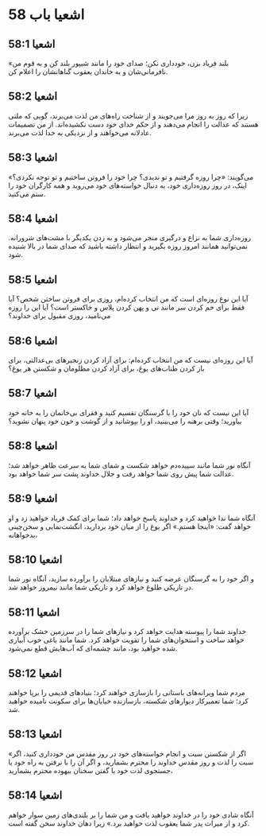 # اشعیا باب 58

## اشعیا 58:1
«بلند فریاد بزن، خودداری نکن؛ صدای خود را مانند شیپور بلند کن و به قوم من نافرمانی‌شان و به خاندان یعقوب گناهانشان را اعلام کن.

## اشعیا 58:2
زیرا که روز به روز مرا می‌جویند و از شناخت راه‌های من لذت می‌برند، گویی که ملتی هستند که عدالت را انجام می‌دهند و از حکم خدای خود دست نکشیده‌اند. از من تصمیمات عادلانه می‌خواهند و از نزدیکی به خدا لذت می‌برند.

## اشعیا 58:3
می‌گویند: «چرا روزه گرفتیم و تو ندیدی؟ چرا خود را فروتن ساختیم و تو توجه نکردی؟» اینک، در روز روزه‌داری خود، به دنبال خواسته‌های خود می‌روید و همه کارگران خود را ستم می‌کنید.

## اشعیا 58:4
روزه‌داری شما به نزاع و درگیری منجر می‌شود و به زدن یکدیگر با مشت‌های شرورانه. نمی‌توانید همانند امروز روزه بگیرید و انتظار داشته باشید که صدای شما در بالا شنیده شود.

## اشعیا 58:5
آیا این نوع روزه‌ای است که من انتخاب کرده‌ام، روزی برای فروتن ساختن شخص؟ آیا فقط برای خم کردن سر مانند نی و پهن کردن پلاس و خاکستر است؟ آیا این را روزه می‌نامید، روزی مقبول برای خداوند؟

## اشعیا 58:6
آیا این روزه‌ای نیست که من انتخاب کرده‌ام: برای آزاد کردن زنجیرهای بی‌عدالتی، برای باز کردن طناب‌های یوغ، برای آزاد کردن مظلومان و شکستن هر یوغ؟

## اشعیا 58:7
آیا این نیست که نان خود را با گرسنگان تقسیم کنید و فقرای بی‌خانمان را به خانه خود بیاورید؛ وقتی برهنه را می‌بینید، او را بپوشانید و از گوشت و خون خود پنهان نشوید؟

## اشعیا 58:8
آنگاه نور شما مانند سپیده‌دم خواهد شکست و شفای شما به سرعت ظاهر خواهد شد؛ عدالت شما پیش روی شما خواهد رفت و جلال خداوند پشت سر شما خواهد بود.

## اشعیا 58:9
آنگاه شما ندا خواهید کرد و خداوند پاسخ خواهد داد؛ شما برای کمک فریاد خواهید زد و او خواهد گفت: «اینجا هستم.» اگر یوغ را از میان خود بردارید، انگشت‌نمایی و سخن‌چینی بدخواهانه،

## اشعیا 58:10
و اگر خود را به گرسنگان عرضه کنید و نیازهای مبتلایان را برآورده سازید، آنگاه نور شما در تاریکی طلوع خواهد کرد و تاریکی شما مانند نیمروز خواهد شد.

## اشعیا 58:11
خداوند شما را پیوسته هدایت خواهد کرد و نیازهای شما را در سرزمین خشک برآورده خواهد ساخت و استخوان‌های شما را تقویت خواهد کرد. شما مانند باغی خوب آبیاری شده خواهید بود، مانند چشمه‌ای که آب‌هایش قطع نمی‌شود.

## اشعیا 58:12
مردم شما ویرانه‌های باستانی را بازسازی خواهند کرد؛ بنیادهای قدیمی را برپا خواهند کرد؛ شما تعمیرکار دیوارهای شکسته، بازسازنده خیابان‌ها برای سکونت نامیده خواهید شد.

## اشعیا 58:13
«اگر از شکستن سبت و انجام خواسته‌های خود در روز مقدس من خودداری کنید، اگر سبت را لذت و روز مقدس خداوند را محترم بشمارید، و اگر آن را با نرفتن به راه خود یا جستجوی لذت خود یا گفتن سخنان بیهوده محترم بشمارید،

## اشعیا 58:14
آنگاه شادی خود را در خداوند خواهید یافت و من شما را بر بلندی‌های زمین سوار خواهم کرد و از میراث پدر شما یعقوب لذت خواهید برد.» زیرا دهان خداوند سخن گفته است.
